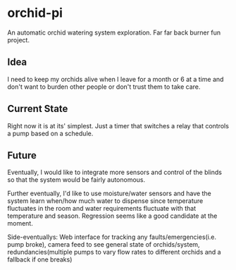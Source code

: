 # orchid-pi
An automatic orchid watering system exploration. Far far back burner fun project.

## Idea
I need to keep my orchids alive when I leave for a month or 6 at a time and don't want to burden other people or don't trust them to take care.

## Current State
Right now it is at its' simplest. Just a timer that switches a relay that controls a pump based on a schedule. 

## Future
Eventually, I would like to integrate more sensors and control of the blinds so that the system would be fairly autonomous.


Further eventually, I'd like to use moisture/water sensors and have the system learn when/how much water to dispense since temperature fluctuates in the room and water requirements fluctuate with that temperature and season. Regression seems like a good candidate at the moment.


Side-eventuallys: Web interface for tracking any faults/emergencies(i.e. pump broke), camera feed to see general state of orchids/system, redundancies(multiple pumps to vary flow rates to different orchids and a fallback if one breaks)
